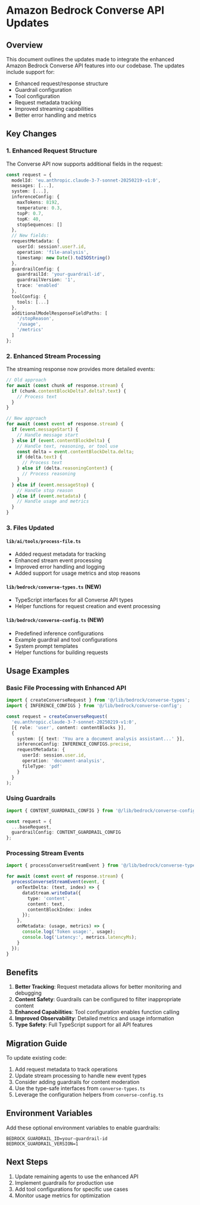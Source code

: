 # Amazon Bedrock Converse API Updates

## Overview

This document outlines the updates made to integrate the enhanced Amazon Bedrock Converse API features into our codebase. The updates include support for:

- Enhanced request/response structure
- Guardrail configuration
- Tool configuration
- Request metadata tracking
- Improved streaming capabilities
- Better error handling and metrics

## Key Changes

### 1. Enhanced Request Structure

The Converse API now supports additional fields in the request:

```typescript
const request = {
  modelId: 'eu.anthropic.claude-3-7-sonnet-20250219-v1:0',
  messages: [...],
  system: [...],
  inferenceConfig: {
    maxTokens: 8192,
    temperature: 0.3,
    topP: 0.7,
    topK: 40,
    stopSequences: []
  },
  // New fields:
  requestMetadata: {
    userId: session?.user?.id,
    operation: 'file-analysis',
    timestamp: new Date().toISOString()
  },
  guardrailConfig: {
    guardrailId: 'your-guardrail-id',
    guardrailVersion: '1',
    trace: 'enabled'
  },
  toolConfig: {
    tools: [...]
  },
  additionalModelResponseFieldPaths: [
    '/stopReason',
    '/usage',
    '/metrics'
  ]
};
```

### 2. Enhanced Stream Processing

The streaming response now provides more detailed events:

```typescript
// Old approach
for await (const chunk of response.stream) {
  if (chunk.contentBlockDelta?.delta?.text) {
    // Process text
  }
}

// New approach
for await (const event of response.stream) {
  if (event.messageStart) {
    // Handle message start
  } else if (event.contentBlockDelta) {
    // Handle text, reasoning, or tool use
    const delta = event.contentBlockDelta.delta;
    if (delta.text) {
      // Process text
    } else if (delta.reasoningContent) {
      // Process reasoning
    }
  } else if (event.messageStop) {
    // Handle stop reason
  } else if (event.metadata) {
    // Handle usage and metrics
  }
}
```

### 3. Files Updated

#### `lib/ai/tools/process-file.ts`
- Added request metadata for tracking
- Enhanced stream event processing
- Improved error handling and logging
- Added support for usage metrics and stop reasons

#### `lib/bedrock/converse-types.ts` (NEW)
- TypeScript interfaces for all Converse API types
- Helper functions for request creation and event processing

#### `lib/bedrock/converse-config.ts` (NEW)
- Predefined inference configurations
- Example guardrail and tool configurations
- System prompt templates
- Helper functions for building requests

## Usage Examples

### Basic File Processing with Enhanced API

```typescript
import { createConverseRequest } from '@/lib/bedrock/converse-types';
import { INFERENCE_CONFIGS } from '@/lib/bedrock/converse-config';

const request = createConverseRequest(
  'eu.anthropic.claude-3-7-sonnet-20250219-v1:0',
  [{ role: 'user', content: contentBlocks }],
  {
    system: [{ text: 'You are a document analysis assistant...' }],
    inferenceConfig: INFERENCE_CONFIGS.precise,
    requestMetadata: {
      userId: session.user.id,
      operation: 'document-analysis',
      fileType: 'pdf'
    }
  }
);
```

### Using Guardrails

```typescript
import { CONTENT_GUARDRAIL_CONFIG } from '@/lib/bedrock/converse-config';

const request = {
  ...baseRequest,
  guardrailConfig: CONTENT_GUARDRAIL_CONFIG
};
```

### Processing Stream Events

```typescript
import { processConverseStreamEvent } from '@/lib/bedrock/converse-types';

for await (const event of response.stream) {
  processConverseStreamEvent(event, {
    onTextDelta: (text, index) => {
      dataStream.writeData({
        type: 'content',
        content: text,
        contentBlockIndex: index
      });
    },
    onMetadata: (usage, metrics) => {
      console.log('Token usage:', usage);
      console.log('Latency:', metrics.latencyMs);
    }
  });
}
```

## Benefits

1. **Better Tracking**: Request metadata allows for better monitoring and debugging
2. **Content Safety**: Guardrails can be configured to filter inappropriate content
3. **Enhanced Capabilities**: Tool configuration enables function calling
4. **Improved Observability**: Detailed metrics and usage information
5. **Type Safety**: Full TypeScript support for all API features

## Migration Guide

To update existing code:

1. Add request metadata to track operations
2. Update stream processing to handle new event types
3. Consider adding guardrails for content moderation
4. Use the type-safe interfaces from `converse-types.ts`
5. Leverage the configuration helpers from `converse-config.ts`

## Environment Variables

Add these optional environment variables to enable guardrails:

```env
BEDROCK_GUARDRAIL_ID=your-guardrail-id
BEDROCK_GUARDRAIL_VERSION=1
```

## Next Steps

1. Update remaining agents to use the enhanced API
2. Implement guardrails for production use
3. Add tool configurations for specific use cases
4. Monitor usage metrics for optimization